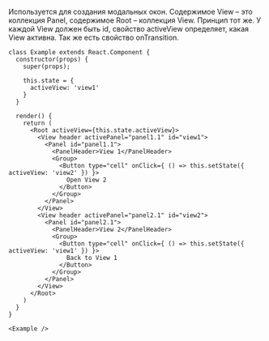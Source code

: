 Используется для создания модальных окон. Содержимое View – это коллекция Panel, содержимое Root – коллекция View. Принцип тот же. У каждой View должен быть id, свойство activeView определяет, какая View активна. Так же есть свойство onTransition.

```
class Example extends React.Component {
  constructor(props) {
    super(props);
    
    this.state = {
      activeView: 'view1'
    }
  }
    
  render() {
    return (
      <Root activeView={this.state.activeView}>
        <View header activePanel="panel1.1" id="view1">
          <Panel id="panel1.1">
            <PanelHeader>View 1</PanelHeader>
            <Group>
              <Button type="cell" onClick={ () => this.setState({ activeView: 'view2' }) }>
                Open View 2
              </Button>
            </Group>
          </Panel>
        </View>
        <View header activePanel="panel2.1" id="view2">
          <Panel id="panel2.1">
            <PanelHeader>View 2</PanelHeader>
            <Group>
              <Button type="cell" onClick={ () => this.setState({ activeView: 'view1' }) }>
                Back to View 1
              </Button>
            </Group>
          </Panel>
        </View>
      </Root>
    )       
  }
}

<Example />
```

